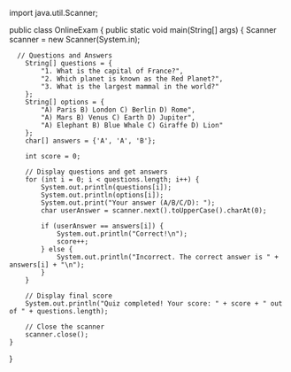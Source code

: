 
import java.util.Scanner;

public class OnlineExam {
    public static void main(String[] args) {
        Scanner scanner = new Scanner(System.in);

      // Questions and Answers
        String[] questions = {
            "1. What is the capital of France?",
            "2. Which planet is known as the Red Planet?",
            "3. What is the largest mammal in the world?"
        };
        String[] options = {
            "A) Paris B) London C) Berlin D) Rome",
            "A) Mars B) Venus C) Earth D) Jupiter",
            "A) Elephant B) Blue Whale C) Giraffe D) Lion"
        };
        char[] answers = {'A', 'A', 'B'};

        int score = 0;

        // Display questions and get answers
        for (int i = 0; i < questions.length; i++) {
            System.out.println(questions[i]);
            System.out.println(options[i]);
            System.out.print("Your answer (A/B/C/D): ");
            char userAnswer = scanner.next().toUpperCase().charAt(0);

            if (userAnswer == answers[i]) {
                System.out.println("Correct!\n");
                score++;
            } else {
                System.out.println("Incorrect. The correct answer is " + answers[i] + "\n");
            }
        }

        // Display final score
        System.out.println("Quiz completed! Your score: " + score + " out of " + questions.length);

        // Close the scanner
        scanner.close();
    }
}
